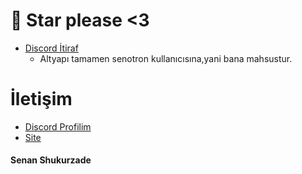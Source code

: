 # 🌟 Star please <3

 - [Discord İtiraf](https://github.com/senotron/itiraf-botu-v13)
      - Altyapı tamamen senotron  kullanıcısına,yani bana mahsustur.

# İletişim
* [Discord Profilim](https://discord.com/users/840158550495723530)
* [Site](https://senotron.vercel.app)



<h4>Senan Shukurzade</h4>
